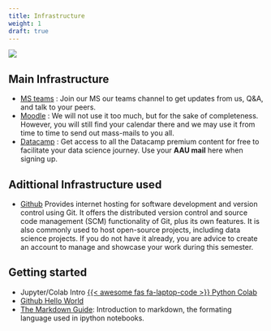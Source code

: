 ```yaml
---
title: Infrastructure
weight: 1
draft: true
---
```

![](https://raw.githubusercontent.com/aaubs/ds-master/main/data/Images/Intro_BSD_M1.jpg)

## Main Infrastructure

* [MS teams](https://teams.microsoft.com/l/team/19%3akMdDOFrn6uzZlvgoDt-OkWnghls8APvwanMIxVi0C6M1%40thread.tacv2/conversations?groupId=33140795-6bca-4089-9e48-44f603474d4f&tenantId=f5dbba49-ce06-496f-ac3e-0cf14361d934)
: Join our MS our teams channel to get updates from us, Q&A, and talk to your peers.
* [Moodle](https://www.moodle.aau.dk/course/view.php?id=43220)
: We will not use it too much, but for the sake of completeness. However, you will still find your calendar there and we may use it from time to time to send out mass-mails to you all.
* [Datacamp](https://www.datacamp.com/groups/shared_links/203dff01bf43ed64b9089fbe962bf3b2da893ccd830520c2c43ff3cff98f6a4a)
: Get access to all the Datacamp premium content for free to facilitate your data science journey. Use your **AAU mail** here when signing up.

## Adittional Infrastructure used

* [Github](https://github.com/) Provides internet hosting for software development and version control using Git. It offers the distributed version control and source code management (SCM) functionality of Git, plus its own features. It is also commonly used to host open-source projects, including data science projects. If you do not have it already, you are advice to create an account to manage and showcase your work during this semester. 


## Getting started

* Jupyter/Colab Intro [{{< awesome fas fa-laptop-code >}} Python Colab](https://colab.research.google.com/github/aaubs/ds-master/blob/main/notebooks/colab-demo.ipynb)
* [Github Hello World](https://guides.github.com/activities/hello-world/)
* [The Markdown Guide](https://www.markdownguide.org/): Introduction to markdown, the formating language used in ipython notebooks.
